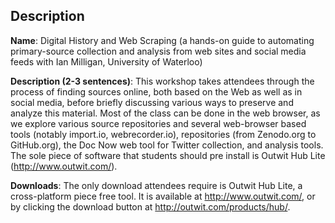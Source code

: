## Description

**Name**: Digital History and Web Scraping (a hands-on guide to automating primary-source collection and analysis from web sites and social media feeds with Ian Milligan, University of Waterloo)

**Description (2-3 sentences)**: This workshop takes attendees through the process of finding sources online, both based on the Web as well as in social media, before briefly discussing various ways to preserve and analyze this material. Most of the class can be done in the web browser, as we explore various source repositories and several web-browser based tools (notably import.io, webrecorder.io), repositories (from Zenodo.org to GitHub.org), the Doc Now web tool for Twitter collection, and analysis tools. The sole piece of software that students should pre install is Outwit Hub Lite (http://www.outwit.com/).

**Downloads**: The only download attendees require is Outwit Hub Lite, a cross-platform piece free tool. It is available at http://www.outwit.com/, or by clicking the download button at http://outwit.com/products/hub/. 
